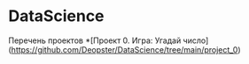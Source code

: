 # DataScience
Перечень проектов
*[Проект 0. Игра: Угадай число] (https://github.com/Deopster/DataScience/tree/main/project_0)
